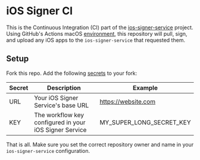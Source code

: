 # iOS Signer CI

This is the Continuous Integration (CI) part of the [ios-signer-service](https://github.com/SignTools/ios-signer-service) project.
Using GitHub's Actions macOS [environment](https://docs.github.com/en/actions/reference/specifications-for-github-hosted-runners), this repository will pull, sign, and upload any iOS apps to the `ios-signer-service` that requested them.

## Setup

Fork this repo. Add the following [secrets](https://docs.github.com/en/actions/reference/encrypted-secrets) to your fork:

| Secret | Description                                            | Example                  |
| ------ | ------------------------------------------------------ | ------------------------ |
| URL    | Your iOS Signer Service's base URL                     | https://website.com      |
| KEY    | The workflow key configured in your iOS Signer Service | MY_SUPER_LONG_SECRET_KEY |

That is all. Make sure you set the correct repository owner and name in your `ios-signer-service` configuration.
